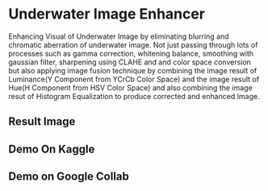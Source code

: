 # Underwater Image Enhancer

Enhancing Visual of Underwater Image by eliminating blurring and chromatic aberration of underwater image. Not just passing through lots of processes such as gamma correction, whitening balance, smoothing with gaussian filter, sharpening using CLAHE and  and color space conversion but also applying  image fusion technique by combining the image result of Luminance(Y Component from YCrCb Color Space)  and the image result of Hue(H Component from HSV Color Space) and also combining the image resut of Histogram Equalization to produce corrected and enhanced Image.

## Result Image


## Demo On Kaggle


## Demo on Google Collab

